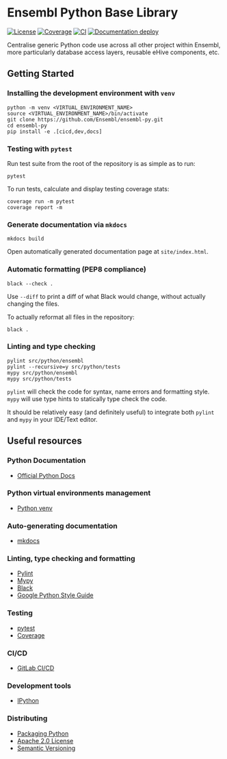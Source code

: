 # Ensembl Python Base Library

[![License](https://img.shields.io/badge/license-Apache_2.0-blue.svg)](https://github.com/Ensembl/ensembl-py/blob/main/LICENSE)
[![Coverage](https://ensembl.github.io/ensembl-py/coverage/coverage-badge.svg)](https://ensembl.github.io/ensembl-py/coverage)
[![CI](https://github.com/Ensembl/ensembl-py/actions/workflows/ci.yml/badge.svg?branch=main)](https://github.com/Ensembl/ensembl-py/actions/workflows/ci.yml)
[![Documentation deploy](https://github.com/Ensembl/ensembl-py/actions/workflows/documentation.yml/badge.svg)](https://ensembl.github.io/ensembl-py)

Centralise generic Python code use across all other project within Ensembl, more particularly database access layers, reusable eHive components, etc.

## Getting Started

### Installing the development environment with `venv`

```
python -m venv <VIRTUAL_ENVIRONMENT_NAME>
source <VIRTUAL_ENVIRONMENT_NAME>/bin/activate
git clone https://github.com/Ensembl/ensembl-py.git
cd ensembl-py
pip install -e .[cicd,dev,docs]
```

### Testing with `pytest`

Run test suite from the root of the repository is as simple as to run:
```
pytest
```

To run tests, calculate and display testing coverage stats:
```
coverage run -m pytest
coverage report -m
```

### Generate documentation via `mkdocs`
```
mkdocs build
```
Open automatically generated documentation page at `site/index.html`.

### Automatic formatting (PEP8 compliance)
```
black --check .
```
Use `--diff` to print a diff of what Black would change, without actually changing the files.

To actually reformat all files in the repository:
```
black .
```

### Linting and type checking
```
pylint src/python/ensembl
pylint --recursive=y src/python/tests
mypy src/python/ensembl
mypy src/python/tests
```
`pylint` will check the code for syntax, name errors and formatting style. `mypy` will use type hints to statically type check the code.

It should be relatively easy (and definitely useful) to integrate both `pylint` and `mypy` in your IDE/Text editor.

## Useful resources

### Python Documentation
- [Official Python Docs](https://docs.python.org/3/)

### Python virtual environments management
- [Python venv](https://docs.python.org/3/library/venv.html)

### Auto-generating documentation
- [mkdocs](https://www.mkdocs.org)

### Linting, type checking and formatting
- [Pylint](https://www.pylint.org/)
- [Mypy](https://mypy.readthedocs.io/en/stable/)
- [Black](https://black.readthedocs.io/en/stable/)
- [Google Python Style Guide](https://google.github.io/styleguide/pyguide.html#38-comments-and-docstrings)

### Testing
- [pytest](https://docs.pytest.org/en/6.2.x/)
- [Coverage](https://coverage.readthedocs.io/)

### CI/CD
- [GitLab CI/CD](https://docs.gitlab.com/ee/ci/quick_start/)

### Development tools
- [IPython](https://ipython.org/)

### Distributing
- [Packaging Python](https://packaging.python.org/tutorials/packaging-projects/)
- [Apache 2.0 License](https://www.apache.org/licenses/LICENSE-2.0#apply)
- [Semantic Versioning](https://semver.org/)
